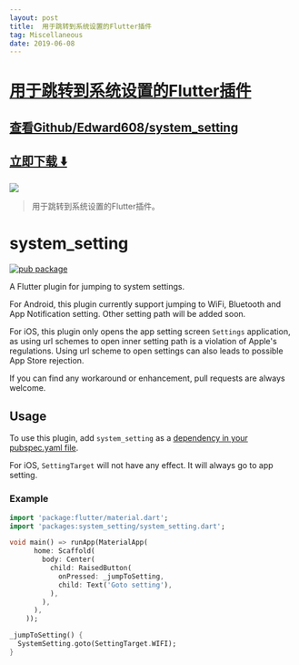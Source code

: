 ```yaml
---
layout: post
title:  用于跳转到系统设置的Flutter插件
tag: Miscellaneous
date: 2019-06-08
---
```


# [用于跳转到系统设置的Flutter插件 ](http://github.com/Edward608/system_setting) 



## [查看Github/Edward608/system_setting](http://github.com/Edward608/system_setting)
## [立即下载 ️⬇️ ](https://codeload.github.com/Edward608/system_setting/zip/master) 


 
![](https://flutterawesome.com/content/images/2018/11/system_setting.jpg)
 
>
> 用于跳转到系统设置的Flutter插件。
>

 
# system_setting

[![pub package](https://raw.githubusercontent.com/Edward608/system_setting/master/version_image.svg)](https://pub.dartlang.org/packages/system_setting)

A Flutter plugin for jumping to system settings. 

For Android, this plugin currently support jumping to WiFi, Bluetooth and App Notification setting. 
Other setting path will be added soon.

For iOS, this plugin only opens the app setting screen `Settings` application, as using url schemes to open inner setting path is a violation of Apple's regulations. 
Using url scheme to open settings can also leads to possible App Store rejection.

If you can find any workaround or enhancement, pull requests are always welcome.

## Usage

To use this plugin, add `system_setting` as a [dependency in your pubspec.yaml file](https://flutter.io/platform-plugins/).

For iOS, `SettingTarget` will not have any effect. It will always go to app setting.

### Example

```dart
import 'package:flutter/material.dart';
import 'packages:system_setting/system_setting.dart';

void main() => runApp(MaterialApp(
      home: Scaffold(
        body: Center(
          child: RaisedButton(
            onPressed: _jumpToSetting,
            child: Text('Goto setting'),
          ),
        ),
      ),
    ));

_jumpToSetting() {
  SystemSetting.goto(SettingTarget.WIFI);
}
```
